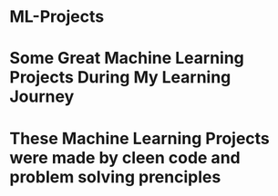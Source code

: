 # ML-Projects
# Some Great Machine Learning Projects During My Learning Journey
# These Machine Learning Projects were made by cleen code and problem solving prenciples
